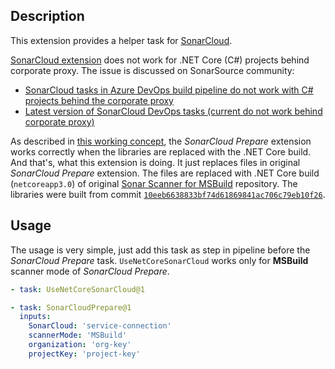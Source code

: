 ## Description

This extension provides a helper task for [SonarCloud](https://sonarcloud.io).

[SonarCloud extension](https://marketplace.visualstudio.com/items?itemName=SonarSource.sonarcloud)
does not work for .NET Core (C#) projects behind corporate proxy. The issue is discussed on SonarSource community:

- [SonarCloud tasks in Azure DevOps build pipeline do not work with C# projects behind the corporate proxy](https://community.sonarsource.com/t/sonarcloud-tasks-in-azure-devops-build-pipeline-do-not-work-with-c-projects-behind-the-corporate-proxy/15693)
- [Latest version of SonarCloud DevOps tasks (current do not work behind corporate proxy)](https://community.sonarsource.com/t/latest-version-of-sonarcloud-devops-tasks-current-do-not-work-behind-corporate-proxy/19371)

As described in [this working concept](https://community.sonarsource.com/t/latest-version-of-sonarcloud-devops-tasks-current-do-not-work-behind-corporate-proxy/19371/3),
the *SonarCloud Prepare* extension works correctly when the libraries are replaced with the .NET Core build.
And that's, what this extension is doing. It just replaces files in original *SonarCloud Prepare* extension.
The files are replaced with .NET Core build (`netcoreapp3.0`) of original [Sonar Scanner for MSBuild](https://github.com/SonarSource/sonar-scanner-msbuild)
repository. The libraries were built from commit [`10eeb6638833bf74d61869841ac706c79eb10f26`](https://github.com/SonarSource/sonar-scanner-msbuild/tree/10eeb6638833bf74d61869841ac706c79eb10f26).

## Usage

The usage is very simple, just add this task as step in pipeline before the *SonarCloud Prepare* task.
`UseNetCoreSonarCloud` works only for **MSBuild** scanner mode of *SonarCloud Prepare*.

``` yaml
- task: UseNetCoreSonarCloud@1

- task: SonarCloudPrepare@1
  inputs:
    SonarCloud: 'service-connection'
    scannerMode: 'MSBuild'
    organization: 'org-key'
    projectKey: 'project-key'
```
